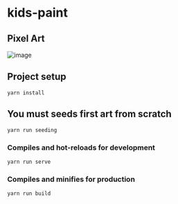 # kids-paint
## Pixel Art

![image](https://i.imgur.com/mVQX2wU.png)
## Project setup
```
yarn install
```

## You must seeds first art from scratch
```
yarn run seeding
```

### Compiles and hot-reloads for development
```
yarn run serve
```

### Compiles and minifies for production
```
yarn run build
```
